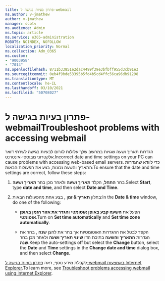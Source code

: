 ```yaml
---
title: פתרון בעיות בגישה ל-webmail
ms.author: v-jmathew
author: v-jmathew
manager: scotv
ms.audience: Admin
ms.topic: article
ms.service: o365-administration
ROBOTS: NOINDEX, NOFOLLOW
localization_priority: Normal
ms.collection: Adm_O365
ms.custom:
- "9003958"
- "7014"
ms.openlocfilehash: 8711b33851e2dac4499f39e3bfbff955d3cb91e3
ms.sourcegitcommit: 0eb4f9bde53395b5fd4b5cd4ffc56ca96db91298
ms.translationtype: MT
ms.contentlocale: he-IL
ms.lasthandoff: 03/10/2021
ms.locfileid: "50708027"
---
```

# <a name="troubleshoot-problems-with-accessing-webmail"></a><span data-ttu-id="a642c-102">פתרון בעיות בגישה ל-webmail</span><span class="sxs-lookup"><span data-stu-id="a642c-102">Troubleshoot problems with accessing webmail</span></span>

<span data-ttu-id="a642c-103">הגדרות תאריך ושעה שגויות במחשב שלך עלולות לגרום לבעיות בגישה לשרתי דואר אלקטרוני מבוססי-אינטרנט.</span><span class="sxs-lookup"><span data-stu-id="a642c-103">Incorrect date and time settings on your PC can cause problems with accessing web-based email servers.</span></span> <span data-ttu-id="a642c-104">כדי לוודא שהגדרות התאריך והשעה נכונות, בצע את הפעולות הבאות:</span><span class="sxs-lookup"><span data-stu-id="a642c-104">To ensure that the date and time settings are correct, follow these steps:</span></span>

1. <span data-ttu-id="a642c-105">בחר **התחל**, הקלד **תאריך ושעה** ולאחר מכן בחר **תאריך ושעה**.</span><span class="sxs-lookup"><span data-stu-id="a642c-105">Select **Start**, type **date and time**, and then select **Date and Time**.</span></span>
2. <span data-ttu-id="a642c-106">בחלון **תאריך & זמן** , בצע אחת מהפעולות הבאות:</span><span class="sxs-lookup"><span data-stu-id="a642c-106">In the **Date & time** window, do one of the following:</span></span>

    - <span data-ttu-id="a642c-107">הפעל את **השעה קבע באופן אוטומטי** **והגדר את אזור הזמן באופן אוטומטי**.</span><span class="sxs-lookup"><span data-stu-id="a642c-107">Turn on **Set time automatically** and **Set time zone automatically**.</span></span>

    - <span data-ttu-id="a642c-108">הקפד לבטל את ההגדרות האוטומטיות אך בחר את לחצן **שנה** , בחר את הגדרות **התאריך** **והשעה** בתיבת הדו **שינוי תאריך ושעה** ולאחר מכן בחר **שנה**.</span><span class="sxs-lookup"><span data-stu-id="a642c-108">Keep the auto-settings off but select the **Change** button, select the **Date** and **Time** settings in the **Change date and time** dialog box, and then select **Change**.</span></span>

<span data-ttu-id="a642c-109">לקבלת מידע נוסף, ראה [פתרון בעיות בגישה ל-webmail באמצעות Internet Explorer](https://answers.microsoft.com/windows/forum/all/problem-accessing-email-through-ie/41f871f3-6df3-4bc9-a5bd-7f71651a2888).</span><span class="sxs-lookup"><span data-stu-id="a642c-109">To learn more, see [Troubleshoot problems accessing webmail using Internet Explorer](https://answers.microsoft.com/windows/forum/all/problem-accessing-email-through-ie/41f871f3-6df3-4bc9-a5bd-7f71651a2888).</span></span>
